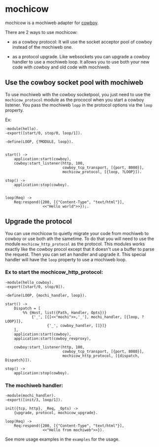 # mochicow

mochicow is a mochiweb adapter for [cowboy](http://github.com/extend/cowboy).

There are 2 ways to use mochicow:

- as a cowboy protocol: It will use the socket acceptor pool of cowboy
  instead of the mochiweb one.

- as a protocol upgrade. Like websockets you can upgrade a cowboy
  handler to use a mochiweb loop. It allows you to use both your new
code with cowboy and old code with mochiweb.


## Use the cowboy socket pool with mochiweb

To use mochiweb with the cowboy socketpool, you just need to use the
`mochicow_protocol` module as the prococol when you start a cowboy
listener. You pass the mochiweb `lopp` in the protocol options via the
`loop` property.

Ex:

    -module(hello).
    -export([start/0, stop/0, loop/1]).

    -define(LOOP, {?MODULE, loop}).


    start() ->
        application:start(cowboy),
        cowboy:start_listener(http, 100,
                              cowboy_tcp_transport, [{port, 8000}],
                              mochicow_protocol, [{loop, ?LOOP}]).

    stop() ->
        application:stop(cowboy).


    loop(Req) ->
        Req:respond({200, [{"Content-Type", "text/html"}],
                     <<"Hello world">>});.


## Upgrade the protocol

You can use mochicow to quietly migrate your code from mochiweb to
cowboy or use both ath the sametime. To do that you will need to use the
module `mochicow_http_protocol` as the protocol. This modules works
exactly like the cowboy procol except that it doesn't use a buffer to
parse the request. Then you can set an handler and upgrade it. This
special handler will have the `loop` property to use a mochiweb loop.

### Ex to start the mochicow_http_protocol:

    -module(hello_cowboy).
    -export([start/0, stop/0]).

    -define(LOOP, {mochi_handler, loop}).

    start() ->
        Dispatch = [
            %% {Host, list({Path, Handler, Opts})}
                {'_', [{[<<"mochi">>,'_'], mochi_handler, [{loop, ?LOOP}]},
                       {'_', cowboy_handler, []}]}
        ],
        application:start(cowboy),
        application:start(cowboy_revproxy),

        cowboy:start_listener(http, 100,
                              cowboy_tcp_transport, [{port, 8080}],
                              mochicow_http_protocol, [{dispatch, Dispatch}]).

    stop() ->
        application:stop(cowboy).


### The mochiweb handler:


    -module(mochi_handler).
    -export([init/3, loop/1]).

    init({tcp, http}, _Req, _Opts) ->
        {upgrade, protocol, mochicow_upgrade}.

    loop(Req) ->
        Req:respond({200, [{"Content-Type", "text/html"}],
                     <<"Hello from mochiweb">>}).



See more usage examples in the `examples` for the usage.
